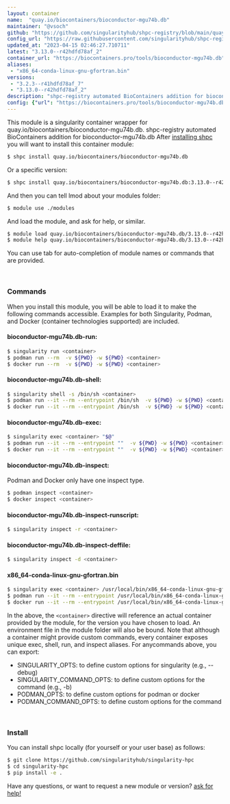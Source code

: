 ```yaml
---
layout: container
name:  "quay.io/biocontainers/bioconductor-mgu74b.db"
maintainer: "@vsoch"
github: "https://github.com/singularityhub/shpc-registry/blob/main/quay.io/biocontainers/bioconductor-mgu74b.db/container.yaml"
config_url: "https://raw.githubusercontent.com/singularityhub/shpc-registry/main/quay.io/biocontainers/bioconductor-mgu74b.db/container.yaml"
updated_at: "2023-04-15 02:46:27.710711"
latest: "3.13.0--r42hdfd78af_2"
container_url: "https://biocontainers.pro/tools/bioconductor-mgu74b.db"
aliases:
 - "x86_64-conda-linux-gnu-gfortran.bin"
versions:
 - "3.2.3--r41hdfd78af_7"
 - "3.13.0--r42hdfd78af_2"
description: "shpc-registry automated BioContainers addition for bioconductor-mgu74b.db"
config: {"url": "https://biocontainers.pro/tools/bioconductor-mgu74b.db", "maintainer": "@vsoch", "description": "shpc-registry automated BioContainers addition for bioconductor-mgu74b.db", "latest": {"3.13.0--r42hdfd78af_2": "sha256:19d66ee6c20e0c45dfeaaee3529e7a81d4a09eaa3a57b44caf4db13c2613ff79"}, "tags": {"3.2.3--r41hdfd78af_7": "sha256:1e5105a17b007a7ba0ddf78dc3af9ed99708a419de7752d4963296ff9c6cdc57", "3.13.0--r42hdfd78af_2": "sha256:19d66ee6c20e0c45dfeaaee3529e7a81d4a09eaa3a57b44caf4db13c2613ff79"}, "docker": "quay.io/biocontainers/bioconductor-mgu74b.db", "aliases": {"x86_64-conda-linux-gnu-gfortran.bin": "/usr/local/bin/x86_64-conda-linux-gnu-gfortran.bin"}}
---
```


This module is a singularity container wrapper for quay.io/biocontainers/bioconductor-mgu74b.db.
shpc-registry automated BioContainers addition for bioconductor-mgu74b.db
After [installing shpc](#install) you will want to install this container module:


```bash
$ shpc install quay.io/biocontainers/bioconductor-mgu74b.db
```

Or a specific version:

```bash
$ shpc install quay.io/biocontainers/bioconductor-mgu74b.db:3.13.0--r42hdfd78af_2
```

And then you can tell lmod about your modules folder:

```bash
$ module use ./modules
```

And load the module, and ask for help, or similar.

```bash
$ module load quay.io/biocontainers/bioconductor-mgu74b.db/3.13.0--r42hdfd78af_2
$ module help quay.io/biocontainers/bioconductor-mgu74b.db/3.13.0--r42hdfd78af_2
```

You can use tab for auto-completion of module names or commands that are provided.

<br>

### Commands

When you install this module, you will be able to load it to make the following commands accessible.
Examples for both Singularity, Podman, and Docker (container technologies supported) are included.

#### bioconductor-mgu74b.db-run:

```bash
$ singularity run <container>
$ podman run --rm  -v ${PWD} -w ${PWD} <container>
$ docker run --rm  -v ${PWD} -w ${PWD} <container>
```

#### bioconductor-mgu74b.db-shell:

```bash
$ singularity shell -s /bin/sh <container>
$ podman run --it --rm --entrypoint /bin/sh  -v ${PWD} -w ${PWD} <container>
$ docker run --it --rm --entrypoint /bin/sh  -v ${PWD} -w ${PWD} <container>
```

#### bioconductor-mgu74b.db-exec:

```bash
$ singularity exec <container> "$@"
$ podman run --it --rm --entrypoint ""  -v ${PWD} -w ${PWD} <container> "$@"
$ docker run --it --rm --entrypoint ""  -v ${PWD} -w ${PWD} <container> "$@"
```

#### bioconductor-mgu74b.db-inspect:

Podman and Docker only have one inspect type.

```bash
$ podman inspect <container>
$ docker inspect <container>
```

#### bioconductor-mgu74b.db-inspect-runscript:

```bash
$ singularity inspect -r <container>
```

#### bioconductor-mgu74b.db-inspect-deffile:

```bash
$ singularity inspect -d <container>
```


#### x86_64-conda-linux-gnu-gfortran.bin

```bash
$ singularity exec <container> /usr/local/bin/x86_64-conda-linux-gnu-gfortran.bin
$ podman run --it --rm --entrypoint /usr/local/bin/x86_64-conda-linux-gnu-gfortran.bin   -v ${PWD} -w ${PWD} <container> -c " $@"
$ docker run --it --rm --entrypoint /usr/local/bin/x86_64-conda-linux-gnu-gfortran.bin   -v ${PWD} -w ${PWD} <container> -c " $@"
```



In the above, the `<container>` directive will reference an actual container provided
by the module, for the version you have chosen to load. An environment file in the
module folder will also be bound. Note that although a container
might provide custom commands, every container exposes unique exec, shell, run, and
inspect aliases. For anycommands above, you can export:

 - SINGULARITY_OPTS: to define custom options for singularity (e.g., --debug)
 - SINGULARITY_COMMAND_OPTS: to define custom options for the command (e.g., -b)
 - PODMAN_OPTS: to define custom options for podman or docker
 - PODMAN_COMMAND_OPTS: to define custom options for the command

<br>

### Install

You can install shpc locally (for yourself or your user base) as follows:

```bash
$ git clone https://github.com/singularityhub/singularity-hpc
$ cd singularity-hpc
$ pip install -e .
```

Have any questions, or want to request a new module or version? [ask for help!](https://github.com/singularityhub/singularity-hpc/issues)